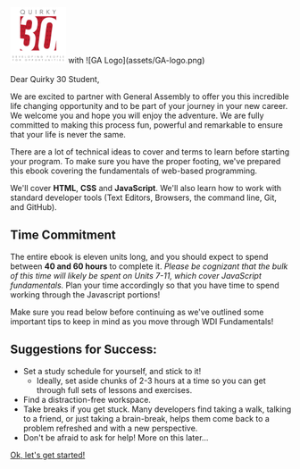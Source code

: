 <img alt="Quirky30 Logo" src="assets/quirky30.jpg" style="height: 100px">
with
![GA Logo](assets/GA-logo.png)
<br>
<br>
Dear Quirky 30 Student,

We are excited to partner with General Assembly to offer you this incredible life changing opportunity and to be part of your journey in your new career. We welcome you and hope you will enjoy the adventure. We are fully committed to making this process fun, powerful and remarkable to ensure that your life is never the same.

There are a lot of technical ideas to cover and terms to learn before starting your program. To make sure you have the proper footing, we've prepared this ebook covering the fundamentals of web-based programming.

We'll cover **HTML**, **CSS** and **JavaScript**.  We'll also learn how to work with standard developer tools (Text Editors, Browsers, the command line, Git, and GitHub).

## Time Commitment

The entire ebook is eleven units long, and you should expect to spend between **40 and 60 hours** to complete it.  _Please be cognizant that the bulk of this time will likely be spent on Units 7-11, which cover JavaScript fundamentals._  Plan your time accordingly so that you have time to spend working through the Javascript portions!

Make sure you read below before continuing as we've outlined some important tips to keep in mind as you move through WDI Fundamentals!


## Suggestions for Success:

* Set a study schedule for yourself, and stick to it!
	* Ideally, set aside chunks of 2-3 hours at a time so you can get through full sets of lessons and exercises.
* Find a distraction-free workspace.
* Take breaks if you get stuck.  Many developers find taking a walk, talking to a friend, or just taking a brain-break, helps them come back to a problem refreshed and with a new perspective.
* Don't be afraid to ask for help! More on this later...




[Ok, let's get started!](00_unit/units-and-lessons.md)
